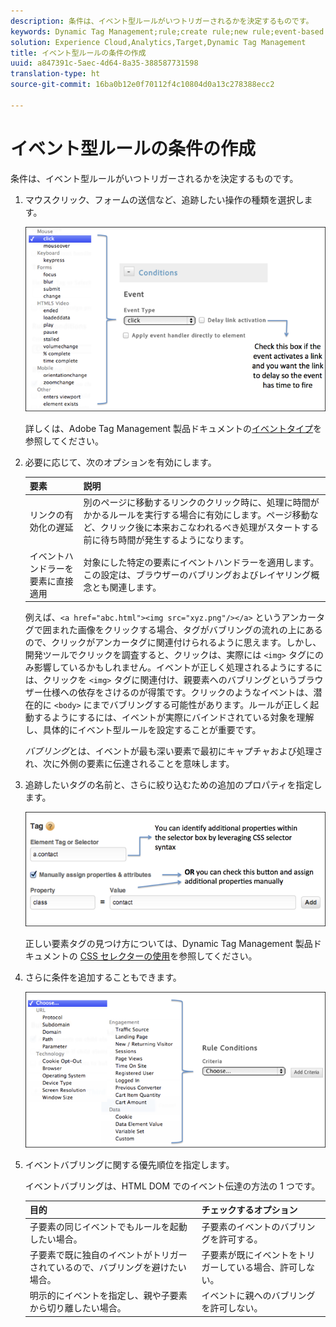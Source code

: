 ```yaml
---
description: 条件は、イベント型ルールがいつトリガーされるかを決定するものです。
keywords: Dynamic Tag Management;rule;create rule;new rule;event-based rule;delay link activation;apply event handler directly to element;bubbling;event bubbling
solution: Experience Cloud,Analytics,Target,Dynamic Tag Management
title: イベント型ルールの条件の作成
uuid: a847391c-5aec-4d64-8a35-388587731598
translation-type: ht
source-git-commit: 16ba0b12e0f70112f4c10804d0a13c278388ecc2

---
```



# イベント型ルールの条件の作成

条件は、イベント型ルールがいつトリガーされるかを決定するものです。

1. マウスクリック、フォームの送信など、追跡したい操作の種類を選択します。

   ![](assets/condition-event-based.png)

   詳しくは、Adobe Tag Management 製品ドキュメントの[イベントタイプ](https://marketing.adobe.com/resources/help/ja_JP/dtm/event_types.html)を参照してください。

1. 必要に応じて、次のオプションを有効にします。

   | 要素 | 説明 |
   |--- |--- |
   | リンクの有効化の遅延 | 別のページに移動するリンクのクリック時に、処理に時間がかかるルールを実行する場合に有効にします。ページ移動など、クリック後に本来おこなわれるべき処理がスタートする前に待ち時間が発生するようになります。 |
   | イベントハンドラーを要素に直接適用 | 対象にした特定の要素にイベントハンドラーを適用します。この設定は、ブラウザーのバブリングおよびレイヤリング概念とも関連します。 |

   例えば、`<a href="abc.html"><img src="xyz.png"/></a>` というアンカータグで囲まれた画像をクリックする場合、タグがバブリングの流れの上にあるので、クリックがアンカータグに関連付けられるように思えます。しかし、開発ツールでクリックを調査すると、クリックは、実際には `<img>` タグにのみ影響しているかもしれません。イベントが正しく処理されるようにするには、クリックを `<img>` タグに関連付け、親要素へのバブリングというブラウザー仕様への依存をさけるのが得策です。クリックのようなイベントは、潜在的に `<body>` にまでバブリングする可能性があります。ルールが正しく起動するようにするには、イベントが実際にバインドされている対象を理解し、具体的にイベント型ルールを設定することが重要です。

   *バブリング*&#x200B;とは、イベントが最も深い要素で最初にキャプチャおよび処理され、次に外側の要素に伝達されることを意味します。

1. 追跡したいタグの名前と、さらに絞り込むための追加のプロパティを指定します。

   ![](assets/condition-event-based2.png)

   正しい要素タグの見つけ方については、Dynamic Tag Management 製品ドキュメントの [CSS セレクターの使用](https://marketing.adobe.com/resources/help/ja_JP/dtm/css-selector.html)を参照してください。

1. さらに条件を追加することもできます。

   ![](assets/condition-event-based3.png)

1. イベントバブリングに関する優先順位を指定します。

   イベントバブリングは、HTML DOM でのイベント伝達の方法の 1 つです。

   | 目的 | チェックするオプション |
   |--- |--- |
   | 子要素の同じイベントでもルールを起動したい場合。 | 子要素のイベントのバブリングを許可する。 |
   | 子要素で既に独自のイベントがトリガーされているので、バブリングを避けたい場合。 | 子要素が既にイベントをトリガーしている場合、許可しない。 |
   | 明示的にイベントを指定し、親や子要素から切り離したい場合。 | イベントに親へのバブリングを許可しない。 |
